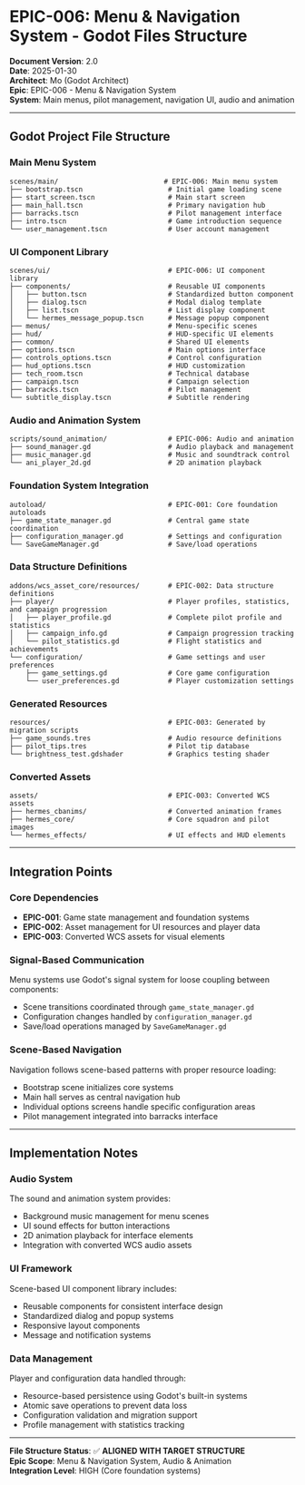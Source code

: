 # EPIC-006: Menu & Navigation System - Godot Files Structure

**Document Version**: 2.0  
**Date**: 2025-01-30  
**Architect**: Mo (Godot Architect)  
**Epic**: EPIC-006 - Menu & Navigation System  
**System**: Main menus, pilot management, navigation UI, audio and animation  

---

## Godot Project File Structure

### Main Menu System
```
scenes/main/                          # EPIC-006: Main menu system
├── bootstrap.tscn                     # Initial game loading scene
├── start_screen.tscn                  # Main start screen
├── main_hall.tscn                     # Primary navigation hub
├── barracks.tscn                      # Pilot management interface
├── intro.tscn                         # Game introduction sequence
└── user_management.tscn               # User account management
```

### UI Component Library
```
scenes/ui/                             # EPIC-006: UI component library
├── components/                        # Reusable UI components
│   ├── button.tscn                    # Standardized button component
│   ├── dialog.tscn                    # Modal dialog template
│   ├── list.tscn                      # List display component
│   └── hermes_message_popup.tscn      # Message popup component
├── menus/                             # Menu-specific scenes
├── hud/                               # HUD-specific UI elements
├── common/                            # Shared UI elements
├── options.tscn                       # Main options interface
├── controls_options.tscn              # Control configuration
├── hud_options.tscn                   # HUD customization
├── tech_room.tscn                     # Technical database
├── campaign.tscn                      # Campaign selection
├── barracks.tscn                      # Pilot management
└── subtitle_display.tscn              # Subtitle rendering
```

### Audio and Animation System
```
scripts/sound_animation/               # EPIC-006: Audio and animation
├── sound_manager.gd                   # Audio playback and management
├── music_manager.gd                   # Music and soundtrack control
└── ani_player_2d.gd                   # 2D animation playback
```

### Foundation System Integration
```
autoload/                              # EPIC-001: Core foundation autoloads
├── game_state_manager.gd              # Central game state coordination
├── configuration_manager.gd           # Settings and configuration
└── SaveGameManager.gd                 # Save/load operations
```

### Data Structure Definitions
```
addons/wcs_asset_core/resources/       # EPIC-002: Data structure definitions
├── player/                            # Player profiles, statistics, and campaign progression
│   ├── player_profile.gd              # Complete pilot profile and statistics
│   ├── campaign_info.gd               # Campaign progression tracking
│   └── pilot_statistics.gd            # Flight statistics and achievements
└── configuration/                     # Game settings and user preferences
    ├── game_settings.gd               # Core game configuration
    └── user_preferences.gd            # Player customization settings
```

### Generated Resources
```
resources/                             # EPIC-003: Generated by migration scripts
├── game_sounds.tres                   # Audio resource definitions
├── pilot_tips.tres                    # Pilot tip database
└── brightness_test.gdshader           # Graphics testing shader
```

### Converted Assets
```
assets/                                # EPIC-003: Converted WCS assets
├── hermes_cbanims/                    # Converted animation frames
├── hermes_core/                       # Core squadron and pilot images
└── hermes_effects/                    # UI effects and HUD elements
```

---

## Integration Points

### Core Dependencies
- **EPIC-001**: Game state management and foundation systems
- **EPIC-002**: Asset management for UI resources and player data
- **EPIC-003**: Converted WCS assets for visual elements

### Signal-Based Communication
Menu systems use Godot's signal system for loose coupling between components:
- Scene transitions coordinated through `game_state_manager.gd`
- Configuration changes handled by `configuration_manager.gd`
- Save/load operations managed by `SaveGameManager.gd`

### Scene-Based Navigation
Navigation follows scene-based patterns with proper resource loading:
- Bootstrap scene initializes core systems
- Main hall serves as central navigation hub
- Individual options screens handle specific configuration areas
- Pilot management integrated into barracks interface

---

## Implementation Notes

### Audio System
The sound and animation system provides:
- Background music management for menu scenes
- UI sound effects for button interactions
- 2D animation playback for interface elements
- Integration with converted WCS audio assets

### UI Framework
Scene-based UI component library includes:
- Reusable components for consistent interface design
- Standardized dialog and popup systems
- Responsive layout components
- Message and notification systems

### Data Management
Player and configuration data handled through:
- Resource-based persistence using Godot's built-in systems
- Atomic save operations to prevent data loss
- Configuration validation and migration support
- Profile management with statistics tracking

---

**File Structure Status**: ✅ **ALIGNED WITH TARGET STRUCTURE**  
**Epic Scope**: Menu & Navigation System, Audio & Animation  
**Integration Level**: HIGH (Core foundation systems)